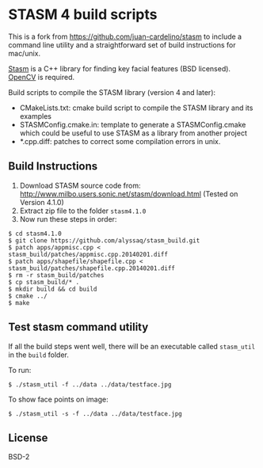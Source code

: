 # STASM 4 build scripts

This is a fork from <https://github.com/juan-cardelino/stasm> to include a command line utility and a straightforward set of build instructions for mac/unix.

[Stasm](<http://www.milbo.users.sonic.net/stasm>) is a C++ library for finding key facial features (BSD licensed). [OpenCV](http://opencv.org/) is required.

Build scripts to compile the STASM library (version 4 and later):

* CMakeLists.txt: cmake build script to compile the STASM library and its examples
* STASMConfig.cmake.in: template to generate a STASMConfig.cmake which could be useful to use STASM as a library from another project
* *.cpp.diff: patches to correct some compilation errors in unix.


## Build Instructions

1. Download STASM source code from: <http://www.milbo.users.sonic.net/stasm/download.html> (Tested on Version 4.1.0)
2. Extract zip file to the folder `stasm4.1.0`
3. Now run these steps in order:

```
$ cd stasm4.1.0
$ git clone https://github.com/alyssaq/stasm_build.git
$ patch apps/appmisc.cpp < stasm_build/patches/appmisc.cpp.20140201.diff
$ patch apps/shapefile/shapefile.cpp < stasm_build/patches/shapefile.cpp.20140201.diff
$ rm -r stasm_build/patches
$ cp stasm_build/* .
$ mkdir build && cd build
$ cmake ../
$ make
```

## Test stasm command utility
If all the build steps went well, there will be an executable called `stasm_util` in the `build` folder.

To run:

    $ ./stasm_util -f ../data ../data/testface.jpg

To show face points on image:

    $ ./stasm_util -s -f ../data ../data/testface.jpg


## License
BSD-2
